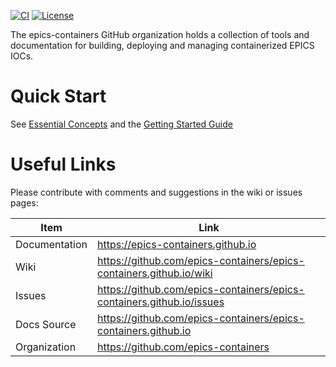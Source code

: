 [![CI](https://github.com/epics-containers/epic-containers.github.io/actions/workflows/ci.yml/badge.svg)](https://github.com/epics-containers/epic-containers-github-io/actions/workflows/ci.yml)
[![License](https://img.shields.io/badge/License-Apache%202.0-blue.svg)](https://opensource.org/licenses/Apache-2.0)


The epics-containers GitHub organization holds a collection of tools and
documentation for building, deploying and managing containerized EPICS IOCs.

Quick Start
===========

See [Essential Concepts](https://epics-containers.github.io/main/user/explanations/introduction.html)
and the [Getting Started Guide](https://epics-containers.github.io/main/user/tutorials/intro.html)

Useful Links
============

Please contribute with comments and suggestions in the wiki or issues pages:

| Item           | Link
| -------------- | ---------------------
| Documentation  | https://epics-containers.github.io
| Wiki           | https://github.com/epics-containers/epics-containers.github.io/wiki
| Issues         | https://github.com/epics-containers/epics-containers.github.io/issues
| Docs Source    | https://github.com/epics-containers/epics-containers.github.io
| Organization   | https://github.com/epics-containers



<!-- README only content. Anything below this line won't be included in index.md -->

